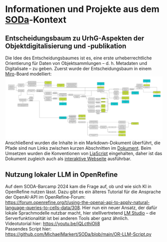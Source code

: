# Informationen und Projekte aus dem [SODa](https://sammlungen.io/de)-Kontext

## Entscheidungsbaum zu UrhG-Aspekten der Objektdigitalisierung und -publikation
Die Idee des Entscheidungsbaumes ist es, eine erste urheberrechtliche Orientierung für Daten von Objektsammlungen – d. h. Metadaten und Digitalisate – zu geben. 
Zuerst wurde der Entscheidungsbaum in einem [Miro](https://miro.com/)-Board modelliert: 
![Grafische Darstellung des Entscheidungsbaums](https://github.com/MichaelMarkert/SODa/blob/main/docs/urhg_baum.jpg)
Anschließend wurden die Inhalte in ein Markdown-Dokument überführt, die Pfade sind nun Links zwischen kurzen Abschnitten im [Dokument](https://github.com/MichaelMarkert/SODa/blob/main/docs/urhg_baum.md). Beim Umsetzen wurden die Konventionen von [LiaScript](https://liascript.github.io/) eingehalten, daher ist das Dokument zugleich auch als [interaktive Webseite](https://liascript.github.io/course/?https%3A%2F%2Fraw.githubusercontent.com%2FMichaelMarkert%2FSODa%2Fmain%2Fdocs%2Furhg_baum.md) ausführbar.

## Nutzung lokaler LLM in OpenRefine
Auf dem SODA-Barcamp 2024 kam die Frage auf, ob und wie sich KI in OpenRefine nutzen lässt. Dazu gibt es ein älteres Tutorial für die Ansprache der OpenAI-API im OpenRefine-Forum: https://forum.openrefine.org/t/using-the-openai-api-to-apply-natural-language-queries-to-cells-data/308. Hier nun ein neuer Ansatz, der dafür lokale Sprachmodelle nutzbar macht, hier stelllvertretend [LM Studio](https://lmstudio.ai/) – die Serverfunktionalität ist bei anderen Tools aber ganz ähnlich.<br>
Videotutorial hier: https://youtu.be/jQLcthiOli8<br>
Passendes Script hier: https://github.com/MichaelMarkert/SODa/blob/main/OR-LLM-Script.py
